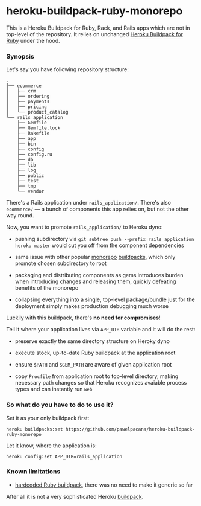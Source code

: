 # heroku-buildpack-ruby-monorepo

This is a Heroku Buildpack for Ruby, Rack, and Rails apps which are not in top-level of the repository. It relies on unchanged [Heroku Buildpack for Ruby](https://github.com/heroku/heroku-buildpack-ruby) under the hood.

### Synopsis

Let's say you have following repository structure:
```
.
├── ecommerce
│   ├── crm
│   ├── ordering
│   ├── payments
│   ├── pricing
│   └── product_catalog
└── rails_application
    ├── Gemfile
    ├── Gemfile.lock
    ├── Rakefile
    ├── app
    ├── bin
    ├── config
    ├── config.ru
    ├── db
    ├── lib
    ├── log
    ├── public
    ├── test
    ├── tmp
    └── vendor
```

There's a Rails application under `rails_application/`. There's also `ecommerce/` — a bunch of components this app relies on, but not the other way round. 

Now, you want to promote `rails_application/` to Heroku dyno:

* pushing subdirectory via `git subtree push --prefix rails_application heroku master` would cut you off from the component dependencies

* same issue with other popular [monorepo](https://github.com/timanovsky/subdir-heroku-buildpack) [buildpacks](https://github.com/lstoll/heroku-buildpack-monorepo), which only promote chosen subdirectory to root

* packaging and distributing components as gems introduces burden when introducing changes and releasing them, quickly defeating benefits of the monorepo

* collapsing everything into a single, top-level package/bundle just for the deployment simply makes production debugging much worse

Luckily with this buildpack, there's **no need for compromises**!

Tell it where your application lives via `APP_DIR` variable and it will do the rest:

* preserve exactly the same directory structure on Heroky dyno

* execute stock, up-to-date Ruby buildpack at the application root

* ensure `$PATH` and `$GEM_PATH` are aware of given application root

* copy `Procfile` from application root to top-level directory, making necessary path changes so that Heroku recognizes avaiable process types and can instantly run `web`


### So what do you have to do to use it?

Set it as your only buildpack first:
```
heroku buildpacks:set https://github.com/pawelpacana/heroku-buildpack-ruby-monorepo
```

Let it know, where the application is:
```
heroku config:set APP_DIR=rails_application
```

### Known limitations

* [hardcoded Ruby buildpack](https://github.com/pawelpacana/heroku-buildpack-ruby-monorepo/blob/c65d5e719c44ee14194b263bf75e2504a76de226/bin/compile#L14), there was no need to make it generic so far



After all it is not a very sophisticated Heroku [buildpack](https://devcenter.heroku.com/articles/buildpack-api#buildpack-api).
